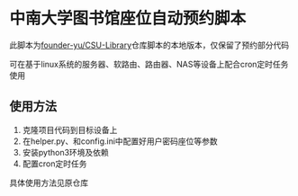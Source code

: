 # 中南大学图书馆座位自动预约脚本

此脚本为[founder-yu/CSU-Library](https://github.com/founder-yu/CSU-Library)仓库脚本的本地版本，仅保留了预约部分代码

可在基于linux系统的服务器、软路由、路由器、NAS等设备上配合cron定时任务使用

## 使用方法

1. 克隆项目代码到目标设备上
2. 在helper.py、和config.ini中配置好用户密码座位等参数
3. 安装python3环境及依赖
4. 配置cron定时任务

具体使用方法见原仓库